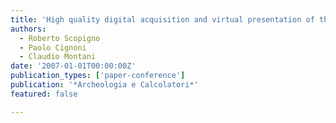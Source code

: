 ```yaml
---
title: 'High quality digital acquisition and virtual presentation of three-dimensional models'
authors:
  - Roberto Scopigno
  - Paolo Cignoni
  - Claudio Montani
date: '2007-01-01T00:00:00Z'
publication_types: ['paper-conference']
publication: '*Archeologia e Calcolatori*'
featured: false

---
```

